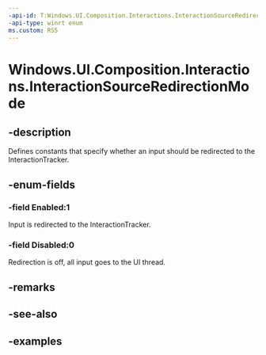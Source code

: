 ```yaml
---
-api-id: T:Windows.UI.Composition.Interactions.InteractionSourceRedirectionMode
-api-type: winrt enum
ms.custom: RS5
---
```


<!-- Enumeration syntax.
public enum InteractionSourceRedirectionMode : int 
-->

# Windows.UI.Composition.Interactions.InteractionSourceRedirectionMode

## -description

Defines constants that specify whether an input should be redirected to the InteractionTracker.



## -enum-fields
### -field Enabled:1

Input is redirected to the InteractionTracker.

### -field Disabled:0

Redirection is off, all input goes to the UI thread.

## -remarks

## -see-also

## -examples

